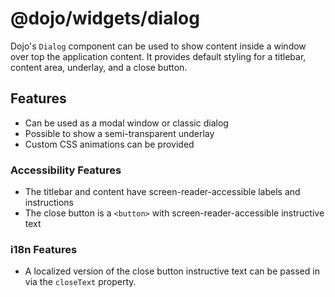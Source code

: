 # @dojo/widgets/dialog

Dojo's `Dialog` component can be used to show content inside a window over top the application content. It provides default styling for a titlebar, content area, underlay, and a close button.

## Features

- Can be used as a modal window or classic dialog
- Possible to show a semi-transparent underlay
- Custom CSS animations can be provided

### Accessibility Features

- The titlebar and content have screen-reader-accessible labels and instructions
- The close button is a `<button>` with screen-reader-accessible instructive text

### i18n Features
- A localized version of the close button instructive text can be passed in via the `closeText` property.
